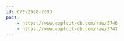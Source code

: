 ```yaml
---
id: CVE-2008-2693
pocs:
    - https://www.exploit-db.com/raw/5746
    - https://www.exploit-db.com/raw/5747
---
```

